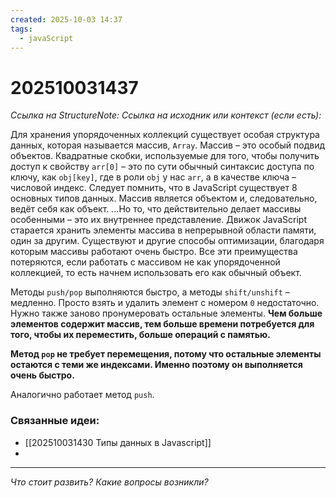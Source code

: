 ```yaml
---
created: 2025-10-03 14:37
tags:
  - javaScript
---
```

# 202510031437
*Ссылка на StructureNote:*
*Ссылка на исходник или контекст (если есть):* 

Для хранения упорядоченных коллекций существует особая структура данных, которая называется массив, `Array`.
Массив – это особый подвид объектов. Квадратные скобки, используемые для того, чтобы получить доступ к свойству `arr[0]` – это по сути обычный синтаксис доступа по ключу, как `obj[key]`, где в роли `obj` у нас `arr`, а в качестве ключа – числовой индекс. Следует помнить, что в JavaScript существует 8 основных типов данных. Массив является объектом и, следовательно, ведёт себя как объект. …Но то, что действительно делает массивы особенными – это их внутреннее представление. Движок JavaScript старается хранить элементы массива в непрерывной области памяти, один за другим. Существуют и другие способы оптимизации, благодаря которым массивы работают очень быстро. Все эти преимущества потеряются, если работать с массивом не как  упорядоченной коллекцией, то есть начнем использовать его как обычный объект.

Методы `push/pop` выполняются быстро, а методы `shift/unshift` – медленно. Просто взять и удалить элемент с номером `0` недостаточно. Нужно также заново пронумеровать остальные элементы. **Чем больше элементов содержит массив, тем больше времени потребуется для того, чтобы их переместить, больше операций с памятью.** 

**Метод `pop` не требует перемещения, потому что остальные элементы остаются с теми же индексами. Именно поэтому он выполняется очень быстро.**

Аналогично работает метод `push`.
### Связанные идеи:
* [[202510031430 Типы данных в Javascript]]
* 
---

*Что стоит развить? Какие вопросы возникли?*